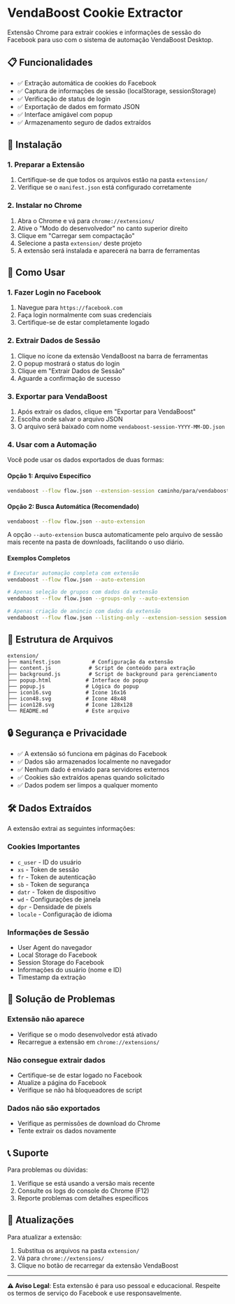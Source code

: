 # VendaBoost Cookie Extractor

Extensão Chrome para extrair cookies e informações de sessão do Facebook para uso com o sistema de automação VendaBoost Desktop.

## 📋 Funcionalidades

- ✅ Extração automática de cookies do Facebook
- ✅ Captura de informações de sessão (localStorage, sessionStorage)
- ✅ Verificação de status de login
- ✅ Exportação de dados em formato JSON
- ✅ Interface amigável com popup
- ✅ Armazenamento seguro de dados extraídos

## 🚀 Instalação

### 1. Preparar a Extensão
1. Certifique-se de que todos os arquivos estão na pasta `extension/`
2. Verifique se o `manifest.json` está configurado corretamente

### 2. Instalar no Chrome
1. Abra o Chrome e vá para `chrome://extensions/`
2. Ative o "Modo do desenvolvedor" no canto superior direito
3. Clique em "Carregar sem compactação"
4. Selecione a pasta `extension/` deste projeto
5. A extensão será instalada e aparecerá na barra de ferramentas

## 📖 Como Usar

### 1. Fazer Login no Facebook
1. Navegue para `https://facebook.com`
2. Faça login normalmente com suas credenciais
3. Certifique-se de estar completamente logado

### 2. Extrair Dados de Sessão
1. Clique no ícone da extensão VendaBoost na barra de ferramentas
2. O popup mostrará o status do login
3. Clique em "Extrair Dados de Sessão"
4. Aguarde a confirmação de sucesso

### 3. Exportar para VendaBoost
1. Após extrair os dados, clique em "Exportar para VendaBoost"
2. Escolha onde salvar o arquivo JSON
3. O arquivo será baixado com nome `vendaboost-session-YYYY-MM-DD.json`

### 4. Usar com a Automação

Você pode usar os dados exportados de duas formas:

#### Opção 1: Arquivo Específico
```bash
vendaboost --flow flow.json --extension-session caminho/para/vendaboost-session-2024-01-20.json
```

#### Opção 2: Busca Automática (Recomendado)
```bash
vendaboost --flow flow.json --auto-extension
```

A opção `--auto-extension` busca automaticamente pelo arquivo de sessão mais recente na pasta de downloads, facilitando o uso diário.

#### Exemplos Completos
```bash
# Executar automação completa com extensão
vendaboost --flow flow.json --auto-extension

# Apenas seleção de grupos com dados da extensão
vendaboost --flow flow.json --groups-only --auto-extension

# Apenas criação de anúncio com dados da extensão
vendaboost --flow flow.json --listing-only --extension-session session.json
```

## 📁 Estrutura de Arquivos

```
extension/
├── manifest.json          # Configuração da extensão
├── content.js            # Script de conteúdo para extração
├── background.js         # Script de background para gerenciamento
├── popup.html           # Interface do popup
├── popup.js             # Lógica do popup
├── icon16.svg           # Ícone 16x16
├── icon48.svg           # Ícone 48x48
├── icon128.svg          # Ícone 128x128
└── README.md            # Este arquivo
```

## 🔒 Segurança e Privacidade

- ✅ A extensão só funciona em páginas do Facebook
- ✅ Dados são armazenados localmente no navegador
- ✅ Nenhum dado é enviado para servidores externos
- ✅ Cookies são extraídos apenas quando solicitado
- ✅ Dados podem ser limpos a qualquer momento

## 🛠️ Dados Extraídos

A extensão extrai as seguintes informações:

### Cookies Importantes
- `c_user` - ID do usuário
- `xs` - Token de sessão
- `fr` - Token de autenticação
- `sb` - Token de segurança
- `datr` - Token de dispositivo
- `wd` - Configurações de janela
- `dpr` - Densidade de pixels
- `locale` - Configuração de idioma

### Informações de Sessão
- User Agent do navegador
- Local Storage do Facebook
- Session Storage do Facebook
- Informações do usuário (nome e ID)
- Timestamp da extração

## 🔧 Solução de Problemas

### Extensão não aparece
- Verifique se o modo desenvolvedor está ativado
- Recarregue a extensão em `chrome://extensions/`

### Não consegue extrair dados
- Certifique-se de estar logado no Facebook
- Atualize a página do Facebook
- Verifique se não há bloqueadores de script

### Dados não são exportados
- Verifique as permissões de download do Chrome
- Tente extrair os dados novamente

## 📞 Suporte

Para problemas ou dúvidas:
1. Verifique se está usando a versão mais recente
2. Consulte os logs do console do Chrome (F12)
3. Reporte problemas com detalhes específicos

## 🔄 Atualizações

Para atualizar a extensão:
1. Substitua os arquivos na pasta `extension/`
2. Vá para `chrome://extensions/`
3. Clique no botão de recarregar da extensão VendaBoost

---

**⚠️ Aviso Legal**: Esta extensão é para uso pessoal e educacional. Respeite os termos de serviço do Facebook e use responsavelmente.